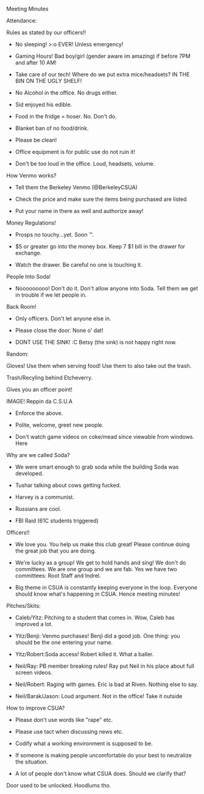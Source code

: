 Meeting Minutes

Attendance:

Rules as stated by our officers!!

-   No sleeping! \>:o EVER! Unless emergency!

-   Gaming Hours! Bad boy/girl (gender aware im amazing) if before 7PM
    and after 10 AM!

-   Take care of our tech! Where do we put extra mice/headsets? IN THE
    BIN ON THE UGLY SHELF!

-   No Alcohol in the office. No drugs either.

-   Sid enjoyed his edible.

-   Food in the fridge = hoser. No. Don't do.

-   Blanket ban of no food/drink.

-   Please be clean!

-   Office equipment is for public use do not ruin it!

-   Don't be too loud in the office. Loud, headsets, volume.

How Venmo works?

-   Tell them the Berkeley Venmo (@BerkeleyCSUA)

-   Check the price and make sure the items being purchased are listed

-   Put your name in there as well and authorize away!

Money Regulations!

-   Prosps no touchy\...yet. Soon ™.

-   \$5 or greater go into the money box. Keep 7 \$1 bill in the drawer
    for exchange.

-   Watch the drawer. Be careful no one is touching it.

People Into Soda!

-   Nooooooooo! Don't do it. Don't allow anyone into Soda. Tell them we
    get in trouble if we let people in.

Back Room!

-   Only officers. Don't let anyone else in.

-   Please close the door. None o' dat!

-   DONT USE THE SINK! :C Betsy (the sink) is not happy right now.

Random:

Gloves! Use them when serving food! Use them to also take out the trash.

Trash/Recyling behind Etcheverry.

Gives you an officer point!

IMAGE! Reppin da C.S.U.A

-   Enforce the above.

-   Polite, welcome, greet new people.

-   Don't watch game videos on coke/mead since viewable from windows.
    Here

Why are we called Soda?

-   We were smart enough to grab soda while the building Soda was
    developed.

-   Tushar talking about cows getting fucked.

-   Harvey is a communist.

-   Russians are cool.

-   FBI Raid (61C students triggered)

Officers!!

-   We love you. You help us make this club great! Please continue doing
    the great job that you are doing.

-   We're lucky as a group! We get to hold hands and sing! We don't do
    committees. We are one group and we are fab. Yes we have two
    committees: Root Staff and Indrel.

-   Big theme in CSUA is constantly keeping everyone in the loop.
    Everyone should know what's happening in CSUA. Hence meeting
    minutes!

Pitches/Skits:

-   Caleb/Yitz: Pitching to a student that comes in. Wow, Caleb has
    improved a lot.

-   Yitz/Benji: Venmo purchases! Benji did a good job. One thing: you
    should be the one entering your name.

-   Yitz/Robert:Soda access! Robert killed it. What a baller.

-   Neil/Ray: PB member breaking rules! Ray put Neil in his place about
    full screen videos.

-   Neil/Robert: Raging with games. Eric is bad at Riven. Nothing else
    to say.

-   Neil/Barak/Jason: Loud argument. Not in the office! Take it outside

How to improve CSUA?

-   Please don't use words like "rape" etc.

-   Please use tact when discussing news etc.

-   Codify what a working environment is supposed to be.

-   If someone is making people uncomfortable do your best to neutralize
    the situation.

-   A lot of people don't know what CSUA does. Should we clarify that?

Door used to be unlocked. Hoodlums tho.

